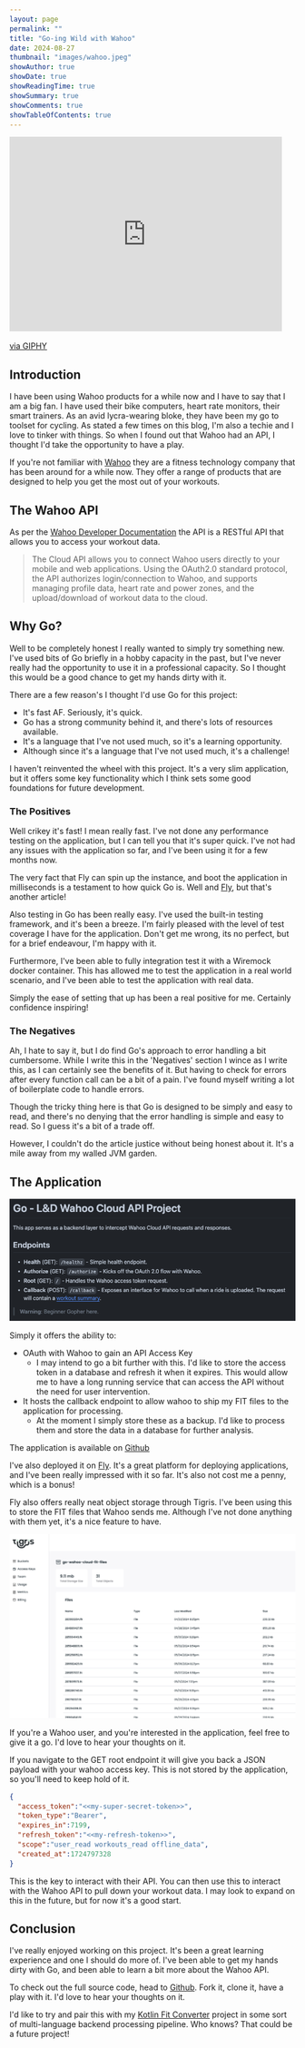 ```yaml
---
layout: page
permalink: ""
title: "Go-ing Wild with Wahoo"
date: 2024-08-27
thumbnail: "images/wahoo.jpeg"
showAuthor: true
showDate: true
showReadingTime: true
showSummary: true
showComments: true
showTableOfContents: true
---
```


<iframe src="https://giphy.com/embed/nuSGIWVeHOpF442G3m" width="480" height="343" style="" frameBorder="0" class="giphy-embed" allowFullScreen></iframe><p><a href="https://giphy.com/gifs/fallontonight-mario-chris-pratt-wahoo-nuSGIWVeHOpF442G3m">via GIPHY</a></p>

## Introduction

I have been using Wahoo products for a while now and I have to say that I am a big fan. I have used their bike computers, heart rate monitors, their smart trainers. As an avid lycra-wearing bloke, 
they have been my go to toolset for cycling. As stated a few times on this blog, I'm also a techie and I love to tinker with things. So when I found out that Wahoo had an API, I thought I'd take the opportunity to have a play.

If you're not familiar with [Wahoo](https://uk.wahoofitness.com/) they are a fitness technology company that has been around for a while now. They offer a range of products that are designed to help you get the most out of your workouts.

## The Wahoo API

As per the [Wahoo Developer Documentation](https://developers.wahooligan.com/cloud) the API is a RESTful API that allows you to access your workout data. 

> The Cloud API allows you to connect Wahoo users directly to your mobile and web applications. Using the OAuth2.0 standard protocol, the API authorizes login/connection to Wahoo, and supports managing profile data, heart rate and power zones, and the upload/download of workout data to the cloud.

## Why Go?

Well to be completely honest I really wanted to simply try something new. I've used bits of Go briefly in a hobby capacity in the past, but I've never really had the opportunity to use it in a professional capacity. So I thought this would be a good chance to get my hands dirty with it.

There are a few reason's I thought I'd use Go for this project:

* It's fast AF. Seriously, it's quick.
* Go has a strong community behind it, and there's lots of resources available.
* It's a language that I've not used much, so it's a learning opportunity.
* Although since it's a language that I've not used much, it's a challenge!

I haven't reinvented the wheel with this project. It's a very slim application, but it offers some key functionality which I think sets some good foundations for future development.

### The Positives

Well crikey it's fast! I mean really fast. I've not done any performance testing on the application, but I can tell you that it's super quick. I've not had any issues with the application so far, and I've been using it for a few months now.

The very fact that Fly can spin up the instance, and boot the application in milliseconds is a testament to how quick Go is. Well and [Fly](https://fly.io/), but that's another article!

Also testing in Go has been really easy. I've used the built-in testing framework, and it's been a breeze. I'm fairly pleased with the level of test coverage I have for the application. Don't get me wrong, its no perfect, but for a brief endeavour, I'm happy with it.

Furthermore, I've been able to fully integration test it with a Wiremock docker container. This has allowed me to test the application in a real world scenario, and I've been able to test the application with real data. 

Simply the ease of setting that up has been a real positive for me. Certainly confidence inspiring! 

### The Negatives

Ah, I hate to say it, but I do find Go's approach to error handling a bit cumbersome. While I write this in the 'Negatives' section I wince as I write this, as I can certainly see the benefits of it. 
But having to check for errors after every function call can be a bit of a pain. I've found myself writing a lot of boilerplate code to handle errors. 

Though the tricky thing here is that Go is designed to be simply and easy to read, and there's no denying that the error handling is simple and easy to read. So I guess it's a bit of a trade off.

However, I couldn't do the article justice without being honest about it. It's a mile away from my walled JVM garden.

## The Application

![github readme](images/readme.png)

Simply it offers the ability to:

* OAuth with Wahoo to gain an API Access Key
  * I may intend to go a bit further with this. I'd like to store the access token in a database and refresh it when it expires. This would allow me to have a long running service that can access the API without the need for user intervention.
* It hosts the callback endpoint to allow wahoo to ship my FIT files to the application for processing.
  * At the moment I simply store these as a backup. I'd like to process them and store the data in a database for further analysis.

The application is available on [Github](https://github.com/james-millner/go-wahoo-cloud-api)

I've also deployed it on [Fly](https://fly.io/). It's a great platform for deploying applications, and I've been really impressed with it so far. It's also not cost me a penny, which is a bonus!

Fly also offers really neat object storage through Tigris. I've been using this to store the FIT files that Wahoo sends me. Although I've not done anything with them yet, it's a nice feature to have.

![tigris object storage dashboard screenshot](images/tigris.png)

If you're a Wahoo user, and you're interested in the application, feel free to give it a go. I'd love to hear your thoughts on it.

If you navigate to the GET root endpoint it will give you back a JSON payload with your wahoo access key. This is not stored by the application, so you'll need to keep hold of it.

```json lines
{
  "access_token":"<<my-super-secret-token>>",
  "token_type":"Bearer",
  "expires_in":7199,
  "refresh_token":"<<my-refresh-token>>",
  "scope":"user_read workouts_read offline_data",
  "created_at":1724797328
}
```

This is the key to interact with their API. You can then use this to interact with the Wahoo API to pull down your workout data. I may look to expand on this in the future, but for now it's a good start.

## Conclusion

I've really enjoyed working on this project. It's been a great learning experience and one I should do more of.
I've been able to get my hands dirty with Go, and been able to learn a bit more about the Wahoo API.

To check out the full source code, head to [Github](https://github.com/james-millner/go-wahoo-cloud-api). Fork it, clone it, have a play with it. I'd love to hear your thoughts on it.

I'd like to try and pair this with my [Kotlin Fit Converter](https://jamesmillner.dev/projects/4-kotlinfitconverter/) project in some sort of multi-language backend processing pipeline. 
Who knows? That could be a future project!

